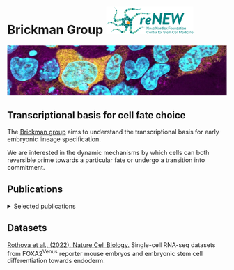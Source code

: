 # Brickman Group <img src="https://github.com/brickmanlab/.github/blob/master/profile/reNEW_logo.png" width="200">

![BrickmanBanner](https://github.com/brickmanlab/.github/blob/master/profile/BrickmanBanner.png)

## Transcriptional basis for cell fate choice

The [Brickman group](https://renew.ku.dk/research/reseach-groups/brickman-group/) aims to understand the transcriptional basis for early embryonic lineage specification.

We are interested in the dynamic mechanisms by which cells can both reversible prime towards a particular fate or undergo a transition into commitment.

## Publications

<details>
  <summary> Selected publications </summary>
Wong, Y. F., Kumar, Y., Proks, M., Herrera, J. A. R., Rothová,M. M., Monteiro, R. S., Pozzi, S., Jennings, R. E., Hanley, N. A., Bickmore, W. A., and Brickman, J. M. **(2023)**. [Expansion of ventral foregut is linked to changes in the enhancer landscape for organ-specific differentiation](https://www.nature.com/articles/s41556-022-01075-8). _Nature Cell Biology_, doi: 10.1038/s41556-022-01075-8.
  
Perera, M., Nissen, S. B., Proks, M., Pozzi, S., Monteiro, R. S., Trusina, A., and Brickman, J. M. **(2022)**. [Transcriptional heterogeneity and cell cycle regulation as central determinants of Primitive Endoderm priming](https://elifesciences.org/articles/78967). _eLife_, doi: 10.7554/eLife.78967.

Rothová, M. M., Nielsen, A. V., Proks, M., Wong, Y. F., Riveiro, A. R., Linneberg-Agerholm, M., David, E., Amit, I., Trusina, A., and Brickman, J. M. **(2022)**. [Identification of the central intermediate in the extra-embryonic to embryonic endoderm transition through single-cell transcriptomics](https://www.nature.com/articles/s41556-022-00923-x). _Nature Cell Biology_, doi: 10.1038/s41556-022-00923-x.
  
Riveiro, A. R., and Brickman, J. M. **(2020)**. [From pluripotency to totipotency: an experimentalist's guide to cellular potency](https://journals.biologists.com/dev/article/147/16/dev189845/223002/From-pluripotency-to-totipotency-an). _Development_, doi: 10.1242/dev.189845.
  
Hamilton, W.B., Mosesson, Y., Monteiro, R.S., Emdal, K.B., Knudsen, T.E., Francavilla, C., Barkai, N., Olsen, J.V. and Brickman, J.M. **(2019)**. [Dynamic lineage priming is driven via direct enhancer regulation by ERK](https://www.nature.com/articles/s41586-019-1732-z). _Nature_, doi: 10.1038/s41586-019-1732-z.

Weinert, B.T., Narita, T., Satpathy, S., Srinivasan, B., Hansen, B.K., Scholz, C., Hamilton, W.B., Zucconi, B.E., Wang, W.W., Liu, W.R., Brickman, J.M., Kesicki, E.A., Lai, A., Bromberg, K.D., Cole, P.A., and Choudhary, C. **(2018)**. [Time-Resolved Analysis Reveals Rapid Dynamics and Broad Scope of the CBP/p300 Acetylome](https://www.sciencedirect.com/science/article/pii/S0092867418305269?via%3Dihub). _Cell_ 174, 231-244.e212, doi:10.1016/j.cell.2018.04.033.

Anderson, K.G.V., Hamilton, W.B., Roske, F.V., Azad, A., Knudsen, T.E., Canham, M.A., Forrester, L.M., and Brickman, J.M. **(2017)**. [Insulin fine-tunes self-renewal pathways governing naive pluripotency and extra-embryonic endoderm](https://www.nature.com/articles/ncb3617). _Nature Cell Biology_ 19, 1164-1177, doi:10.1038/ncb3617.

Nissen, S.B., Perera, M., Gonzalez, J.M., Morgani, S.M., Jensen, M.H., Sneppen, K., Brickman, J.M.*, and Trusina, A.* **(2017)**. [Four simple rules that are sufficient to generate the mammalian blastocyst](https://journals.plos.org/plosbiology/article?id=10.1371/journal.pbio.2000737). _PLoS Biol_ 15, e2000737, doi:10.1371/journal.pbio.2000737.  *joint senior author

Migueles, R.P., Shaw, L., Rodrigues, N.P., May, G., Henseleit, K., Anderson, K.G., Goker, H., Jones, C.M., de Bruijn, M.F., Brickman, J.M., and Enver, T. **(2017)**. [Transcriptional regulation of Hhex in hematopoiesis and hematopoietic stem cell ontogeny](https://www.sciencedirect.com/science/article/pii/S0012160616306388?via%3Dihub). _Developmental Biology_ 424, 236-245, doi:10.1016/j.ydbio.2016.12.021.

Illingworth, R.S., Hölzenspies, J.J., Roske, F.V., Bickmore, W.A., and Brickman, J.M. **(2016)**. [Polycomb enables primitive endoderm lineage priming in embryonic stem cells](https://elifesciences.org/articles/14926). _Elife_ 5, doi:10.7554/eLife.14926.

Martin Gonzalez, J., Morgani, S.M., Bone, R.A., Bonderup, K., Abelchian, S., Brakebusch, C., and Brickman, J.M. **(2016)**. [Embryonic Stem Cell Culture Conditions Support Distinct States Associated with Different Developmental Stages and Potency](https://www.sciencedirect.com/science/article/pii/S2213671116301333?via%3Dihub). _Stem Cell Reports_ 7, 177-191, doi:10.1016/j.stemcr.2016.07.009.
</details>

## Datasets

[Rothova et al., (2022). Nature Cell Biology.](https://zenodo.org/record/6566016#.ZFoIu9JBxhF) Single-cell RNA-seq datasets from FOXA2<sup>Venus</sup> reporter mouse embryos and embryonic stem cell differentiation towards endoderm.
